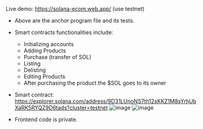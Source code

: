 Live demo: https://solana-ecom.web.app/ (use testnet)

- Above are the anchor program file and its tests.
- Smart contracts functionalities include: 
    - Initializing accounts
    - Adding Products
    - Purchase (transfer of SOL) 
    - Listing
    - Delisting 
    - Editing Products
    - After purchasing the product the $SOL goes to its owner
 
- Smart contract: https://explorer.solana.com/address/9D31LUnoNS7th12sKKZ1M8sYrhUbXaRK5RYQZ9D6tads?cluster=testnet
![image](https://github.com/syedashar1/anchor-solana-ecom/assets/77550580/fe0e4fa6-b0fa-4a7b-8473-3e02251a9b44)
![image](https://github.com/syedashar1/anchor-solana-ecom/assets/77550580/59e69724-1a50-417e-a2e2-5e349b0a11fd)

- Frontend code is private.
